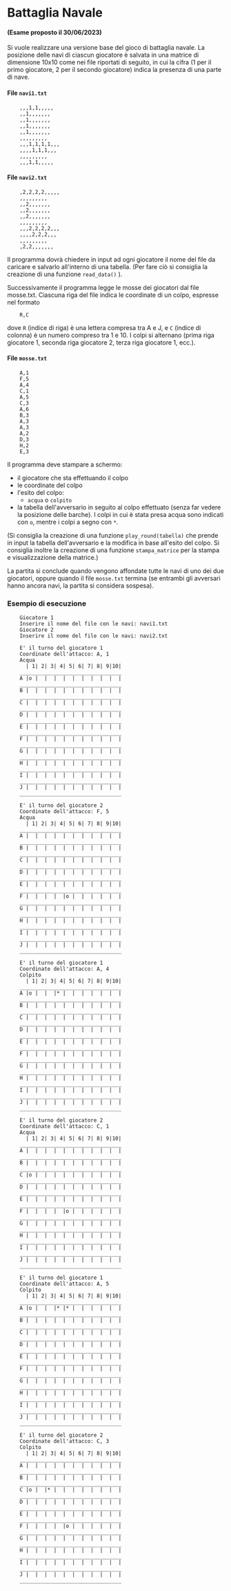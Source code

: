 # Battaglia Navale

#### (Esame proposto il 30/06/2023)

Si vuole realizzare una versione base del gioco di battaglia navale. 
La posizione delle navi di ciascun giocatore è salvata in una matrice di dimensione 10x10
come nei file riportati di seguito, in cui la cifra
(1 per il primo giocatore, 2 per il secondo giocatore)
indica la presenza di una parte di nave.

#### File `navi1.txt`

        ,,,1,1,,,,,
        ,,1,,,,,,,
        ,,1,,,,,,,
        ,,1,,,,,,,
        ,,1,,,,,,,
        ,,,,,,,,,
        ,,,1,1,1,1,,,
        ,,,,1,1,1,,,
        ,,,,,,,,,
        ,,,1,1,,,,,

#### File `navi2.txt`

        ,2,2,2,2,,,,,
        ,,,,,,,,,
        ,,2,,,,,,,
        ,,2,,,,,,,
        ,,2,,,,,,,
        ,,,,,,,,,
        ,,,2,2,2,2,,,
        ,,,,2,2,2,,,
        ,,,,,,,,,
        ,2,2,,,,,,,

Il programma dovrà chiedere in input ad ogni giocatore il nome del file da
caricare e salvarlo all'interno di una tabella. 
(Per fare ciò si consiglia la creazione di una funzione
`read_data()`
).

Successivamente il programma legge le mosse dei giocatori dal file mosse.txt. Ciascuna riga del file indica le coordinate di un colpo, espresse nel formato

        R,C

dove `R` (indice di riga) è una lettera compresa tra A e J, e `C` (indice di colonna)
è un numero compreso tra 1 e 10. I colpi si alternano (prima riga giocatore 1, seconda riga giocatore 2, terza riga giocatore 1, ecc.).

#### File `mosse.txt`

        A,1
        F,5
        A,4
        C,1
        A,5
        C,3
        A,6
        B,3
        A,3
        A,3
        A,2
        D,3
        H,2
        E,3

Il programma deve stampare a schermo: 

- il giocatore che sta effettuando il colpo 
- le coordinate del colpo 
- l'esito del colpo:
  - `acqua` o `colpito`
- la tabella dell'avversario in seguito al colpo effettuato (senza far vedere la posizione delle barche). I colpi in cui è stata presa acqua sono indicati con `o`, mentre i colpi a segno con `*`.

(Si consiglia la creazione di una funzione `play_round(tabella)` che prende in input la tabella dell'avversario e la modifica in base all'esito del colpo. Si consiglia inoltre la creazione di una funzione
`stampa_matrice` per la stampa e visualizzazione della matrice.)

La partita si conclude quando vengono affondate tutte le navi di uno dei due giocatori, oppure quando il file `mosse.txt` termina (se entrambi gli avversari hanno ancora navi, la partita si considera sospesa).

### Esempio di esecuzione

        Giocatore 1
        Inserire il nome del file con le navi: navi1.txt
        Giocatore 2
        Inserire il nome del file con le navi: navi2.txt
        
        E' il turno del giocatore 1
        Coordinate dell'attacco: A, 1
        Acqua
          | 1| 2| 3| 4| 5| 6| 7| 8| 9|10|
        _________________________________
        A |o |  |  |  |  |  |  |  |  |  |
        _________________________________
        B |  |  |  |  |  |  |  |  |  |  |
        _________________________________
        C |  |  |  |  |  |  |  |  |  |  |
        _________________________________
        D |  |  |  |  |  |  |  |  |  |  |
        _________________________________
        E |  |  |  |  |  |  |  |  |  |  |
        _________________________________
        F |  |  |  |  |  |  |  |  |  |  |
        _________________________________
        G |  |  |  |  |  |  |  |  |  |  |
        _________________________________
        H |  |  |  |  |  |  |  |  |  |  |
        _________________________________
        I |  |  |  |  |  |  |  |  |  |  |
        _________________________________
        J |  |  |  |  |  |  |  |  |  |  |
        _________________________________
        
        E' il turno del giocatore 2
        Coordinate dell'attacco: F, 5
        Acqua
          | 1| 2| 3| 4| 5| 6| 7| 8| 9|10|
        _________________________________
        A |  |  |  |  |  |  |  |  |  |  |
        _________________________________
        B |  |  |  |  |  |  |  |  |  |  |
        _________________________________
        C |  |  |  |  |  |  |  |  |  |  |
        _________________________________
        D |  |  |  |  |  |  |  |  |  |  |
        _________________________________
        E |  |  |  |  |  |  |  |  |  |  |
        _________________________________
        F |  |  |  |  |o |  |  |  |  |  |
        _________________________________
        G |  |  |  |  |  |  |  |  |  |  |
        _________________________________
        H |  |  |  |  |  |  |  |  |  |  |
        _________________________________
        I |  |  |  |  |  |  |  |  |  |  |
        _________________________________
        J |  |  |  |  |  |  |  |  |  |  |
        _________________________________
        
        E' il turno del giocatore 1
        Coordinate dell'attacco: A, 4
        Colpito
          | 1| 2| 3| 4| 5| 6| 7| 8| 9|10|
        _________________________________
        A |o |  |  |* |  |  |  |  |  |  |
        _________________________________
        B |  |  |  |  |  |  |  |  |  |  |
        _________________________________
        C |  |  |  |  |  |  |  |  |  |  |
        _________________________________
        D |  |  |  |  |  |  |  |  |  |  |
        _________________________________
        E |  |  |  |  |  |  |  |  |  |  |
        _________________________________
        F |  |  |  |  |  |  |  |  |  |  |
        _________________________________
        G |  |  |  |  |  |  |  |  |  |  |
        _________________________________
        H |  |  |  |  |  |  |  |  |  |  |
        _________________________________
        I |  |  |  |  |  |  |  |  |  |  |
        _________________________________
        J |  |  |  |  |  |  |  |  |  |  |
        _________________________________
        
        E' il turno del giocatore 2
        Coordinate dell'attacco: C, 1
        Acqua
          | 1| 2| 3| 4| 5| 6| 7| 8| 9|10|
        _________________________________
        A |  |  |  |  |  |  |  |  |  |  |
        _________________________________
        B |  |  |  |  |  |  |  |  |  |  |
        _________________________________
        C |o |  |  |  |  |  |  |  |  |  |
        _________________________________
        D |  |  |  |  |  |  |  |  |  |  |
        _________________________________
        E |  |  |  |  |  |  |  |  |  |  |
        _________________________________
        F |  |  |  |  |o |  |  |  |  |  |
        _________________________________
        G |  |  |  |  |  |  |  |  |  |  |
        _________________________________
        H |  |  |  |  |  |  |  |  |  |  |
        _________________________________
        I |  |  |  |  |  |  |  |  |  |  |
        _________________________________
        J |  |  |  |  |  |  |  |  |  |  |
        _________________________________
        
        E' il turno del giocatore 1
        Coordinate dell'attacco: A, 5
        Colpito
          | 1| 2| 3| 4| 5| 6| 7| 8| 9|10|
        _________________________________
        A |o |  |  |* |* |  |  |  |  |  |
        _________________________________
        B |  |  |  |  |  |  |  |  |  |  |
        _________________________________
        C |  |  |  |  |  |  |  |  |  |  |
        _________________________________
        D |  |  |  |  |  |  |  |  |  |  |
        _________________________________
        E |  |  |  |  |  |  |  |  |  |  |
        _________________________________
        F |  |  |  |  |  |  |  |  |  |  |
        _________________________________
        G |  |  |  |  |  |  |  |  |  |  |
        _________________________________
        H |  |  |  |  |  |  |  |  |  |  |
        _________________________________
        I |  |  |  |  |  |  |  |  |  |  |
        _________________________________
        J |  |  |  |  |  |  |  |  |  |  |
        _________________________________
        
        E' il turno del giocatore 2
        Coordinate dell'attacco: C, 3
        Colpito
          | 1| 2| 3| 4| 5| 6| 7| 8| 9|10|
        _________________________________
        A |  |  |  |  |  |  |  |  |  |  |
        _________________________________
        B |  |  |  |  |  |  |  |  |  |  |
        _________________________________
        C |o |  |* |  |  |  |  |  |  |  |
        _________________________________
        D |  |  |  |  |  |  |  |  |  |  |
        _________________________________
        E |  |  |  |  |  |  |  |  |  |  |
        _________________________________
        F |  |  |  |  |o |  |  |  |  |  |
        _________________________________
        G |  |  |  |  |  |  |  |  |  |  |
        _________________________________
        H |  |  |  |  |  |  |  |  |  |  |
        _________________________________
        I |  |  |  |  |  |  |  |  |  |  |
        _________________________________
        J |  |  |  |  |  |  |  |  |  |  |
        _________________________________
        